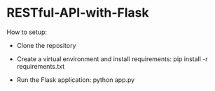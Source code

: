 # RESTful-API-with-Flask

How to setup:

- Clone the repository

- Create a virtual environment and install requirements:
  pip install -r requirements.txt

- Run the Flask application:
  python app.py
